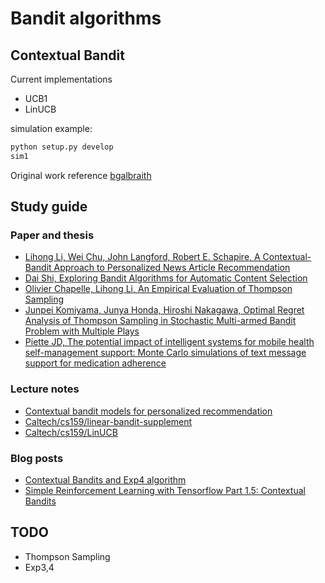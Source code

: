 # Bandit algorithms


## Contextual Bandit
Current implementations  
- UCB1
- LinUCB

simulation example:  
```python  
python setup.py develop  
sim1
```


Original work reference [bgalbraith](https://github.com/bgalbraith/bandits)  

## Study guide

### Paper and thesis
- [Lihong Li, Wei Chu, John Langford, Robert E. Schapire, A Contextual-Bandit Approach to Personalized News Article Recommendation](https://arxiv.org/abs/1003.0146)
- [Dai Shi, Exploring Bandit Algorithms for Automatic Content Selection](http://it4bi.univ-tours.fr/it4bi/medias/pdfs/2014_Master_Thesis/IT4BI_2014_submission_30.pdf)
- [Olivier Chapelle, Lihong Li, An Empirical Evaluation of Thompson Sampling](http://papers.nips.cc/paper/4321-an-empirical-evaluation-of-thompson-sampling.pdf)
- [Junpei Komiyama, Junya Honda, Hiroshi Nakagawa, Optimal Regret Analysis of Thompson Sampling in Stochastic Multi-armed Bandit Problem with Multiple Plays](https://arxiv.org/pdf/1506.00779.pdf)
- [Piette JD, The potential impact of intelligent systems for mobile health self-management support: Monte Carlo simulations of text message support for medication adherence](https://www.ncbi.nlm.nih.gov/pubmed/25082177)

### Lecture notes
- [Contextual bandit models for personalized recommendation](http://chercheurs.lille.inria.fr/ekaufman/ALICIA120514.pdf)
- [Caltech/cs159/linear-bandit-supplement](http://www.yisongyue.com/courses/cs159/lectures/linear_bandit_supplement.pdf)
- [Caltech/cs159/LinUCB](http://www.yisongyue.com/courses/cs159/lectures/LinUCB.pdf)

### Blog posts
- [Contextual Bandits and Exp4 algorithm](http://banditalgs.com/2016/10/14/exp4/)
- [Simple Reinforcement Learning with Tensorflow Part 1.5: Contextual Bandits](https://medium.com/emergent-future/simple-reinforcement-learning-with-tensorflow-part-1-5-contextual-bandits-bff01d1aad9c)

## TODO
- Thompson Sampling
- Exp3,4

